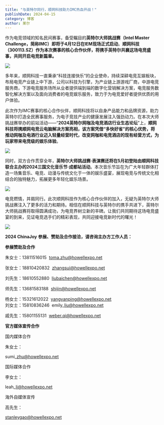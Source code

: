 ```yaml
---
title: "与英特尔同行，顺网科技助力IMC热血开战！"
publishDate: 2024-04-15
category: 博客
author: 莱尔
---
```


作为电竞领域的知名民间赛事，备受瞩目的**英特尔大师挑战赛（Intel Master Challenge，简称IMC）即将于4月12日在IEM现场正式启动**。**顺网科技（300113.SZ）作为本次赛事的核心合作伙伴，将携手英特尔共襄这场电竞盛事，共同开启电竞新篇章。**

![](https://ec-net-1251389766.cos.ap-shanghai.myqcloud.com/wp-content/uploads/2024/04/20240415145332983.png)

多年来，顺网科技一直秉承“科技连接快乐”的企业使命，持续深耕电竞互娱板块，布局电竞产业链上中下游，公司以科技为引擎，为产业链上游游戏厂商，中游电竞服务商，下游电竞服务场所从业者提供端到端的数字化营销解决方案，电竞服务数智化解决方案以及面向消费者的电竞娱乐服务，致力于为电竞爱好者提供优质的用户体验。

此次作为IMC赛事的核心合作伙伴，顺网科技将以自身产品能力和品牌资源，助力英特尔打造全民赛事服务，为电子竞技产业的健康发展注入强劲动力。在本次大师挑战赛举办的前站活动——“**2024英特尔网咖及电竞酒店行业生态论坛**”上，**顺网科技将携顺网电竞云电脑解决方案亮相，该方案凭借“多快好省”的核心优势，将推动网咖及电酒行业迈入轻量经营时代，改变网咖和电竞酒店的现有经营方式，为玩家带来电竞级的娱乐体验**。  

![](https://ec-net-1251389766.cos.ap-shanghai.myqcloud.com/wp-content/uploads/2024/04/20240415145334725.png)

同时，双方合作贯穿全年，**英特尔大师挑战赛·表演赛还将在5月初登陆由顺网科技联合主办的2024三国文化音乐节·成都站活动**。本次音乐节旨在为广大年轻群体打造一场集音乐、电竞、动漫与传统文化于一体的娱乐盛宴，展现电竞与传统文化相结合的独特魅力，拓展更多年轻化娱乐场景。

![](https://ec-net-1251389766.cos.ap-shanghai.myqcloud.com/wp-content/uploads/2024/04/20240415145337828.png)

电竞燃情，并肩同行。此次顺网科技作为核心合作伙伴的加入，无疑为英特尔大师挑战赛注入了更多的活力和期待。相信在顺网科技与英特尔的携手共进下，英特尔大师挑战赛将取得圆满成功，为电竞界树立新的丰碑。让我们共同期待这场电竞盛宴的到来，见证电竞选手们的精彩表现，共同迎接电竞新时代的曙光！

![](https://ec-net-1251389766.cos.ap-shanghai.myqcloud.com/wp-content/uploads/2024/04/20240415145437286.png)

**2024 ChinaJoy** **参展、赞助及合作接洽，请咨询主办方工作人员：**

**参展赞助及合作**

朱女士：13811516015  toma.zhu@howellexpo.net

张女士：18810420832  zhangsui@howellexpo.net

刘先生：18610552880  liubaichen@howellexpo.net

师先生：13681583188  shijin@howellexpo.net

杨女士：15321612022  yangyanping@howellexpo.net  
刘女士：15810836246  emily\_liu@howellexpo.net

戚先生：15801155131  weber.qi@howellexpo.net  
  

**官方媒体宣传合作**

国内媒体合作

朱女士：

sumi\_zhu@howellexpo.net

国际媒体合作

李女士：

leah\_li@howellexpo.net

海外自媒体宣传

高先生：

stanleygao@howellexpo.net
